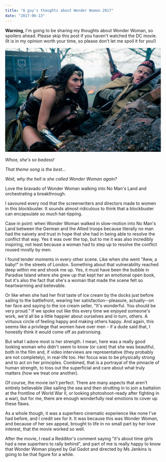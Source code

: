 ```yaml
---
title: "A guy's thoughts about Wonder Woman 2017"
date: "2017-06-13"
---
```


**Warning**, I'm going to be sharing my thoughts about Wonder Woman, so spoilers ahead. Please skip this post if you haven't watched the DC movie. (It is in my opinion worth your time, so please don't let me spoil it for you!)

![Wonder Woman in the battlefield](images/WWbattlefieldpicture-1024x683.jpg)

_Whoa, she's so badass!_

_That theme song is the best..._

_Wait, why the hell is she called Wonder Woman again?_

Love the bravado of Wonder Woman walking into No Man's Land and orchestrating a breakthrough.

I savoured every nod that the screenwriters and directors made to women in this blockbuster. It sounds almost ridiculous to think that a blockbuster can encapsulate so much hat-tipping.

Case in point: when Wonder Woman walked in slow-motion into No Man's Land between the German and the Allied troops because literally no man had the naivety and trust in hope that she had in being able to resolve the conflict that way. Yes it was over the top, but to me it was also incredibly inspiring, not least because a woman had to step up to resolve the conflict roused mostly by men.

I found tender moments in every other scene. Like when she went "Aww, a baby!" in the streets of London. Something about that vulnerability reached deep within me and shook me up. Yes, it must have been the bubble in Paradise Island where she grew up that kept her an emotional open book, but it's also the fact that she's a woman that made the scene felt so heartwarming and believable.

Or like when she had her first taste of ice cream by the docks just before sailing to the battlefront, wearing her satisfaction--pleasure, actually--on her face and saying to the ice cream seller, "It's wonderful. You should be very proud." If we spoke out like this every time we enjoyed someone's work, we'd all be a little happier about ourselves and in turn, others. A virtuous circle of feeling happy and making others happy. And again, this seems like a privilege that women have over men - if a dude said that, I honestly think it would come off as patronising.

But what I adore most is her strength. I mean, here was a really good looking woman who didn't seem to know (or care) that she was beautiful, both in the film and, if video interviews are representative (they probably are not completely), in real-life too. Her focus was to be physically strong and to act on her principles. Combined, that is a portrayal of the pinnacle of human strength, to toss out the superficial and care about what truly matters (how we treat one another).

Of course, the movie isn't perfect. There are many aspects that aren't entirely believable (like sailing the sea and then strutting in to join a battalion at the frontline of World War II, or looking photoshoot-ready after fighting in a war), but for me, there are enough wonderfully real emotions to cover up these flaws.

As a whole though, it was a superhero cinematic experience like none I've had before, and I credit sex for it. It was because this was Wonder _Woman_, and because of her sex appeal, brought to life in no small part by her love interest, that the movie worked so well.

After the movie, I read a Redditor's comment saying "it's about time girls had a new superhero to rally behind", and part of me is really happy to know that Wonder Woman played by Gal Gadot and directed by Ms Jenkins is going to be that figure for a while.
